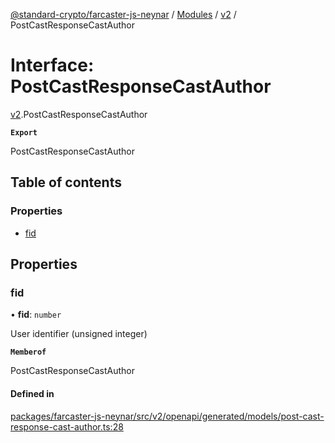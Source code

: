 [@standard-crypto/farcaster-js-neynar](../README.md) / [Modules](../modules.md) / [v2](../modules/v2.md) / PostCastResponseCastAuthor

# Interface: PostCastResponseCastAuthor

[v2](../modules/v2.md).PostCastResponseCastAuthor

**`Export`**

PostCastResponseCastAuthor

## Table of contents

### Properties

- [fid](v2.PostCastResponseCastAuthor.md#fid)

## Properties

### fid

• **fid**: `number`

User identifier (unsigned integer)

**`Memberof`**

PostCastResponseCastAuthor

#### Defined in

[packages/farcaster-js-neynar/src/v2/openapi/generated/models/post-cast-response-cast-author.ts:28](https://github.com/standard-crypto/farcaster-js/blob/main/packages/farcaster-js-neynar/src/v2/openapi/generated/models/post-cast-response-cast-author.ts#L28)
